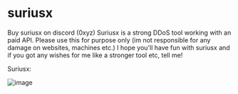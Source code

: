 # suriusx
Buy suriusx on discord (0xyz)
Suriusx is a strong DDoS tool working with an paid API. Please use this for purpose only (im not responsible for any damage on websites, machines etc.)
I hope you'll have fun with suriusx and if you got any wishes for me like a stronger tool etc, tell me!

Suriusx:

![image](https://user-images.githubusercontent.com/89786570/174488880-6fa8c612-c963-4e1f-b53a-1680cf78b3b8.png)
